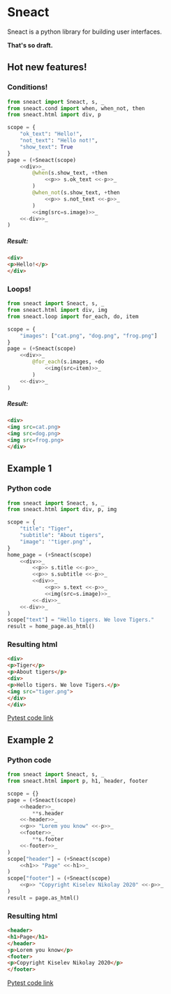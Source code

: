 # Sneact

Sneact is a python library for building user interfaces.

__That's so draft.__


## Hot new features!

### Conditions!

```python
from sneact import Sneact, s, _
from sneact.cond import when, when_not, then
from sneact.html import div, p

scope = {
    "ok_text": "Hello!",
    "not_text": "Hello not!",
    "show_text": True
}
page = (+Sneact(scope)
    <<div>>_
        @when(s.show_text, +then
            <<p>> s.ok_text <<-p>>_
        )
        @when_not(s.show_text, +then
            <<p>> s.not_text <<-p>>_
        )
        <<img(src=s.image)>>_
    <<-div>>_
)
```

##### Result:

```html
<div>
<p>Hello!</p>
</div>
```

### Loops!

```python
from sneact import Sneact, s, _
from sneact.html import div, img
from sneact.loop import for_each, do, item

scope = {
    "images": ["cat.png", "dog.png", "frog.png"]
}
page = (+Sneact(scope)
    <<div>>_
        @for_each(s.images, +do
            <<img(src=item)>>_
        )
    <<-div>>_
)
```

##### Result:

```html
<div>
<img src=cat.png>
<img src=dog.png>
<img src=frog.png>
</div>
```

## Example 1

### Python code

```python
from sneact import Sneact, s, _
from sneact.html import div, p, img

scope = {
    "title": "Tiger",
    "subtitle": "About tigers",
    "image": '"tiger.png"',
}
home_page = (+Sneact(scope)
    <<div>>_
        <<p>> s.title <<-p>>_
        <<p>> s.subtitle <<-p>>_
        <<div>>_
            <<p>> s.text <<-p>>_
            <<img(src=s.image)>>_
        <<-div>>_
    <<-div>>_
)
scope["text"] = "Hello tigers. We love Tigers."
result = home_page.as_html()
```

### Resulting html

```html
<div>
<p>Tiger</p>
<p>About tigers</p>
<div>
<p>Hello tigers. We love Tigers.</p>
<img src="tiger.png">
</div>
</div>
```

[Pytest code link](https://github.com/machineandme/sneact/blob/df9c3c47a6da3d219724240ca298d2240274ac0c/tests/test_sneact.py#L11)

## Example 2


### Python code

```python
from sneact import Sneact, s, _
from sneact.html import p, h1, header, footer

scope = {}
page = (+Sneact(scope)
    <<header>>_
    	**s.header
    <<-header>>_
    <<p>> "Lorem you know" <<-p>>_
    <<footer>>_
    	**s.footer
    <<-footer>>_
)
scope["header"] = (+Sneact(scope)
    <<h1>> "Page" <<-h1>>_
)
scope["footer"] = (+Sneact(scope)
    <<p>> "Copyright Kiselev Nikolay 2020" <<-p>>_
)
result = page.as_html()
```

### Resulting html

```html
<header>
<h1>Page</h1>
</header>
<p>Lorem you know</p>
<footer>
<p>Copyright Kiselev Nikolay 2020</p>
</footer>
```

[Pytest code link](https://github.com/machineandme/sneact/blob/df9c3c47a6da3d219724240ca298d2240274ac0c/tests/test_sneact.py#L49)
